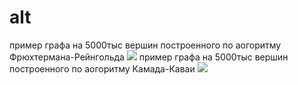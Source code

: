 # alt
пример графа на 5000тыс вершин построенного по аогоритму Фрюхтермана-Рейнгольда
![](image/pr.png)
пример графа на 5000тыс вершин построенного по аогоритму Камада-Каваи
![](image/amada_kawai3-min.png)
